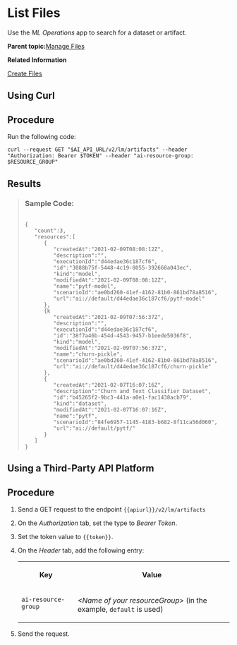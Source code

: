 <!-- loio1d613e0d1518435fb07b32a70c35345d -->

# List Files

Use the *ML Operations* app to search for a dataset or artifact.

**Parent topic:**[Manage Files](manage-files-386ba71.md "An artifact refers to data or a file that is produced or consumed by executions or deployments. They are managed through SAP AI Core and your connected object store.")

**Related Information**  


[Create Files](create-files-66413f1.md "")

<a name="task_i3h_n13_tcc"/>

<!-- task\_i3h\_n13\_tcc -->

## Using Curl



<a name="task_i3h_n13_tcc__steps_q4f_f33_tcc"/>

## Procedure

Run the following code:

```
curl --request GET "$AI_API_URL/v2/lm/artifacts" --header "Authorization: Bearer $TOKEN" --header "ai-resource-group: $RESOURCE_GROUP"
```



<a name="task_i3h_n13_tcc__result_kfl_1jd_5xb"/>

## Results

> ### Sample Code:  
> ```
> 
> {
>    "count":3,
>    "resources":[
>       {
>          "createdAt":"2021-02-09T08:08:12Z",
>          "description":"",
>          "executionId":"d44edae36c187cf6",
>          "id":"3088b75f-5448-4c19-8055-392668a043ec",
>          "kind":"model",
>          "modifiedAt":"2021-02-09T08:08:12Z",
>          "name":"pytf-model",
>          "scenarioId":"ae0bd260-41ef-4162-81b0-861bd78a8516",
>          "url":"ai://default/d44edae36c187cf6/pytf-model"
>       },
>       {k
>          "createdAt":"2021-02-09T07:56:37Z",
>          "description":"",
>          "executionId":"d44edae36c187cf6",
>          "id":"38f7a46b-454d-4543-9457-b1eede5036f8",
>          "kind":"model",
>          "modifiedAt":"2021-02-09T07:56:37Z",
>          "name":"churn-pickle",
>          "scenarioId":"ae0bd260-41ef-4162-81b0-861bd78a8516",
>          "url":"ai://default/d44edae36c187cf6/churn-pickle"
>       },
>       {
>          "createdAt":"2021-02-07T16:07:16Z",
>          "description":"Churn and Text Classifier Dataset",
>          "id":"b45265f2-9bc3-441a-a0e1-fac1438acb79",
>          "kind":"dataset",
>          "modifiedAt":"2021-02-07T16:07:16Z",
>          "name":"pytf",
>          "scenarioId":"84fe6957-1145-4183-b682-8f11ca56d060",
>          "url":"ai://default/pytf/"
>       }
>    ]
> }
> ```

<a name="task_cxf_n13_tcc"/>

<!-- task\_cxf\_n13\_tcc -->

## Using a Third-Party API Platform



<a name="task_cxf_n13_tcc__steps_mtc_n33_tcc"/>

## Procedure

1.  Send a GET request to the endpoint `{{apiurl}}/v2/lm/artifacts`

2.  On the *Authorization* tab, set the type to *Bearer Token*.

3.  Set the token value to `{{token}}`.

4.  On the *Header* tab, add the following entry:


    <table>
    <tr>
    <th valign="top">

    Key
    
    </th>
    <th valign="top">

    Value
    
    </th>
    </tr>
    <tr>
    <td valign="top">
    
    `ai-resource-group` 
    
    </td>
    <td valign="top">
    
    *<Name of your resourceGroup\>* \(in the example, `default` is used\)
    
    </td>
    </tr>
    </table>
    
5.  Send the request.


